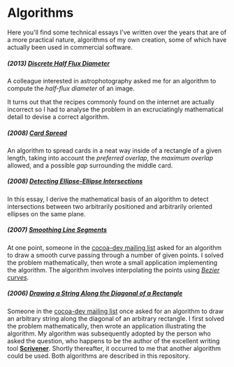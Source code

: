 # Algorithms
Here you'll find some technical essays I've written over the years that are of a more practical nature, algorithms of my own creation, some of which have actually been used in commercial software.

##### (2013) [Discrete Half Flux Diameter](https://github.com/wltrup/Algs-Discrete-Half-Flux-Diameter)
A colleague interested in astrophotography asked me for an algorithm to compute the _half-flux diameter_ of an image.

It turns out that the recipes commonly found on the internet are actually incorrect so I had to analyse the problem in an excruciatingly mathematical detail to devise a correct algorithm.

##### (2008) [Card Spread](https://github.com/wltrup/Algs-Card-Spread)
An algorithm to spread cards in a neat way inside of a rectangle of a given length, taking into account the _preferred overlap_, the _maximum overlap_ allowed, and a possible _gap_ surrounding the middle card.

##### (2008) [Detecting Ellipse-Ellipse Intersections](https://github.com/wltrup/Algs-Detecting-Ellipse-Ellipse-Intersections)
In this essay, I derive the mathematical basis of an algorithm to detect intersections between two arbitrarily positioned and arbitrarily oriented ellipses on the same plane.

##### (2007) [Smoothing Line Segments](https://github.com/wltrup/Algs-Smoothing-Line-Segments)
At one point, someone in the [cocoa-dev mailing list](https://lists.apple.com/mailman/listinfo/cocoa-dev) asked for an algorithm to draw a smooth curve passing through a number of given points. I solved the problem mathematically, then wrote a small application implementing the algorithm. The algorithm involves interpolating the points using [_Bezier curves_](http://en.wikipedia.org/wiki/Bézier_curve).

##### (2006) [Drawing a String Along the Diagonal of a Rectangle](https://github.com/wltrup/Algs-Drawing-a-String-Along-the-Diagonal-of-a-Rectangle)
Someone in the [cocoa-dev mailing list](https://lists.apple.com/mailman/listinfo/cocoa-dev) once asked for an algorithm to draw an arbitrary string along the diagonal of an arbitrary rectangle. I first solved the problem mathematically, then wrote an application illustrating the algorithm. My algorithm was subsequently adopted by the person who asked the question, who happens to be the author of the excellent writing tool [**Scrivener**](https://www.literatureandlatte.com/scrivener.php). Shortly thereafter, it occurred to me that another algorithm could be used. Both algorithms are described in this repository.
